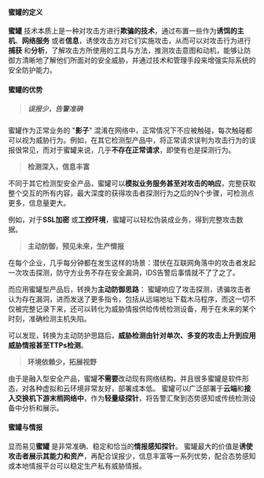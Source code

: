 #### 蜜罐的定义

 **蜜罐** 技术本质上是一种对攻击方进行**欺骗的技术**，通过布置一些作为**诱饵的主机**、**网络服务** 或者**信息**，诱使攻击方对它们实施攻击，从而可以对攻击行为进行**捕获** 和**分析**，了解攻击方所使用的工具与方法，推测攻击意图和动机，能够让防御方清晰地了解他们所面对的安全威胁，并通过技术和管理手段来增强实际系统的安全防护能力。


#### 蜜罐的优势

  > ##### 误报少，告警准确 #####

  蜜罐作为正常业务的 "**影子**" 混淆在网络中，正常情况下不应被触碰，每次触碰都可以视为威胁行为。例如，在其它检测型产品中，将正常请求误判为攻击行为的误报很常见，而对于蜜罐来说，几乎**不存在正常请求**，即使有也是探测行为。

  >**检测深入，信息丰富**

  不同于其它检测型安全产品，蜜罐可以**模拟业务服务甚至对攻击的响应**，完整获取整个交互的所有内容，最大深度的获得攻击者探测行为之后的N个步骤，可检测点更多，信息量更大。
  
  例如，对于**SSL加密** 或**工控环境**，蜜罐可以轻松伪装成业务，得到完整攻击数据。

  >**主动防御，预见未来，生产情报**
  
  在每个企业，几乎每分钟都在发生这样的场景：潜伏在互联网角落中的攻击者发起一次攻击探测，防守方业务不存在安全漏洞，IDS告警后事情就不了了之了。
  
  而应用蜜罐型产品后，转换为**主动防御思路**：
  蜜罐响应了攻击探测，诱骗攻击者认为存在漏洞，进而发送了更多指令，包括从远端地址下载木马程序，而这一切不仅被完整记录下来，还可以转化为威胁情报供给传统检测设备，用于在未来的某个时刻，准确检测主机失陷。

  可以发现，转换为主动防护思路后，**威胁检测由针对单次、多变的攻击上升到应用威胁情报甚至TTPs检测**。


  >**环境依赖少，拓展视野**

  由于是融入型安全产品，蜜罐**不需要**改动现有网络结构，并且很多蜜罐是软件形态，对各种虚拟和云环境非常友好，部署成本低。
  蜜罐可以广泛部署于**云端**和**接入交换机下游末梢网络中**，作为**轻量级探针**，将告警汇聚到态势感知或传统检测设备中分析和展示。


#### 蜜罐与情报
  显而易见**蜜罐** 是非常准确、稳定和恰当的**情报感知探针**。
  蜜罐最大的价值是**诱使攻击者展示其能力和资产**，再配合误报少，信息丰富等一系列优势，配合态势感知或本地情报平台可以稳定生产私有威胁情报。
  
  